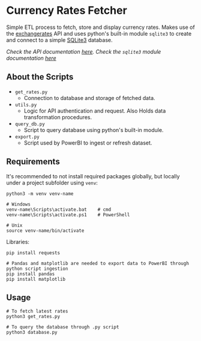 # Currency Rates Fetcher
Simple ETL process to fetch, store and display currency rates. 
Makes use of the [exchangerates](https://exchangeratesapi.io/) API and uses python's built-in module `sqlite3` to create and connect to a simple [SQLite3](https://www.sqlite.org/docs.html) database. 

*Check the API documentation [here](https://exchangeratesapi.io/documentation/).*
*Check the `sqlite3` module documentation [here](https://docs.python.org/3/library/sqlite3.html)*

## About the Scripts
* `get_rates.py`
    * Connection to database and storage of fetched data.
* `utils.py`
    * Logic for API authentication and request. Also Holds data transformation procedures.
* `query_db.py`
    * Script to query database using python's built-in module.
* `export.py`
    * Script used by PowerBI to ingest or refresh dataset.

## Requirements
It's recommended to not install required packages globally, but locally under a project subfolder using `venv`: 
```
python3 -m venv venv-name

# Windows
venv-name\Scripts\activate.bat    # cmd
venv-name\Scripts\activate.ps1    # PowerShell

# Unix
source venv-name/bin/activate
```
Libraries:
```
pip install requests

# Pandas and matplotlib are needed to export data to PowerBI through python script ingestion
pip install pandas
pip install matplotlib
```

## Usage
```
# To fetch latest rates
python3 get_rates.py

# To query the database through .py script
python3 database.py
```